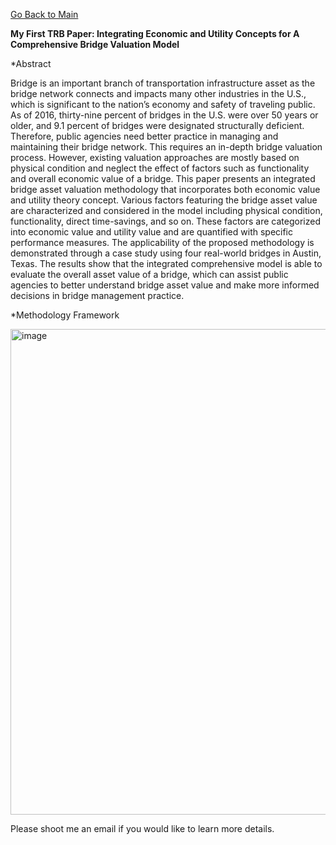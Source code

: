 [Go Back to Main](https://trinhshub.github.io/)

**My First TRB Paper: Integrating Economic and Utility Concepts for A Comprehensive Bridge Valuation Model**

*Abstract

Bridge is an important branch of transportation infrastructure asset as the bridge network connects and impacts many other industries in the U.S., which is significant to the nation’s economy and safety of traveling public. As of 2016, thirty-nine percent of bridges in the U.S. were over 50 years or older, and 9.1 percent of bridges were designated structurally deficient. Therefore, public agencies need better practice in managing and maintaining their bridge network. This requires an in-depth bridge valuation process. However, existing valuation approaches are mostly based on physical condition and neglect the effect of factors such as functionality and overall economic value of a bridge. This paper presents an integrated bridge asset valuation methodology that incorporates both economic value and utility theory concept. Various factors featuring the bridge asset value are characterized and considered in the model including physical condition, functionality, direct time-savings, and so on. These factors are categorized into economic value and utility value and are quantified with specific performance measures. The applicability of the proposed methodology is demonstrated through a case study using four real-world bridges in Austin, Texas.  The results show that the integrated comprehensive model is able to evaluate the overall asset value of a bridge, which can assist public agencies to better understand bridge asset value and make more informed decisions in bridge management practice.

*Methodology Framework

<img width="777" alt="image" src="https://user-images.githubusercontent.com/47671910/68419951-dc232380-0160-11ea-86e4-cdc86c25db21.png">

Please shoot me an email if you would like to learn more details.
